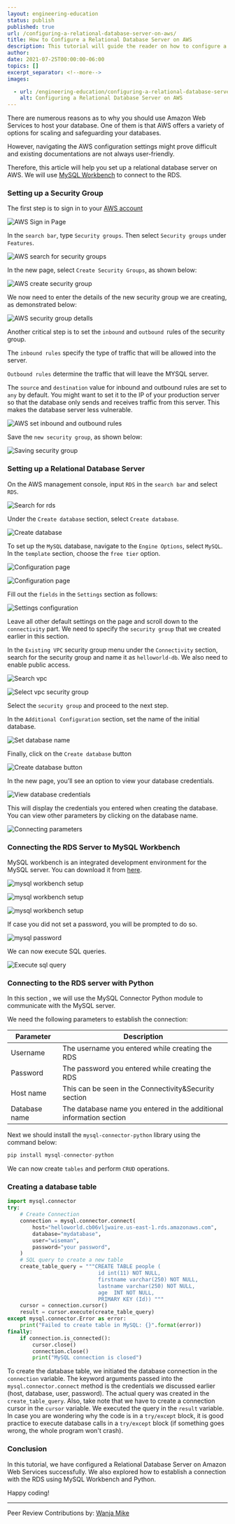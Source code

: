 ```yaml
---
layout: engineering-education
status: publish
published: true
url: /configuring-a-relational-database-server-on-aws/
title: How to Configure a Relational Database Server on AWS
description: This tutorial will guide the reader on how to configure a relational database server on Amazon Web Services.
author: 
date: 2021-07-25T00:00:00-06:00
topics: []
excerpt_separator: <!--more-->
images:

  - url: /engineering-education/configuring-a-relational-database-server-on-aws/hero.png
    alt: Configuring a Relational Database Server on AWS
---
```

There are numerous reasons as to why you should use Amazon Web Services to host your database. One of them is that AWS offers a variety of options for scaling and safeguarding your databases.
<!--more-->
However, navigating the AWS configuration settings might prove difficult and existing documentations are not always user-friendly.

Therefore, this article will help you set up a relational database server on AWS. We will use [MySQL Workbench](https://www.mysql.com/products/workbench/) to connect to the RDS.

### Setting up a Security Group
The first step is to sign in to your [AWS account](https://console.aws.amazon.com/?nc2%3Dh_m_mc*)

![AWS Sign in Page](/engineering-education/configuring-a-relational-database-server-on-aws/aws_signin_page.png)

In the `search bar`, type `Security groups`. Then select `Security groups` under `Features`.

![AWS search for security groups](/engineering-education/configuring-a-relational-database-server-on-aws/search_secutiry_group.png) 

In the new page, select `Create Security Groups`, as shown below:

![AWS create security group](/engineering-education/configuring-a-relational-database-server-on-aws/aws_create_security_group.png)

We now need to enter the details of the new security group we are creating, as demonstrated below:

![AWS security group detaIls](/engineering-education/configuring-a-relational-database-server-on-aws/aws_security_group_detail.png)

Another critical step is to set the `inbound` and `outbound `rules of the security group. 

The `inbound rules` specify the type of traffic that will be allowed into the server. 

`Outbound rules` determine the traffic that will leave the MYSQL server.

The `source` and `destination` value for inbound and outbound rules are set to `any` by default. You might want to set it to the IP of your production server so that the database only sends and receives traffic from this server. This makes the database server less vulnerable. 

![AWS set inbound and outbound rules](/engineering-education/configuring-a-relational-database-server-on-aws/aws_firewall_rules.png)

Save the `new security group`, as shown below: 

![Saving security group](/engineering-education/configuring-a-relational-database-server-on-aws/aws_save_secutiry_group.png)

### Setting up a Relational Database Server
On the AWS management console, input `RDS` in the `search bar` and select `RDS`.

![Search for rds](/engineering-education/configuring-a-relational-database-server-on-aws/aws_search_rds.png)

Under the `Create database` section, select `Create database`.

![Create database](/engineering-education/configuring-a-relational-database-server-on-aws/aws_create_database.png)

To set up the `MySQL` database, navigate to the `Engine Options`, select `MySQL`. In the `template` section, choose the `free tier` option.

![Configuration page](/engineering-education/configuring-a-relational-database-server-on-aws/aws_rds_configuration_page_1.png)

![Configuration page](/engineering-education/configuring-a-relational-database-server-on-aws/aws_rds_configuration_page_2.png)

Fill out the `fields` in the `Settings` section as follows:

![Settings configuration](/engineering-education/configuring-a-relational-database-server-on-aws/aws_rds_configuration_setting.png)

Leave all other default settings on the page and scroll down to the `connectivity` part. We need to specify the `security group` that we created earlier in this section.

In the `Existing VPC` security group menu under the `Connectivity` section, search for the security group and name it as `helloworld-db`. We also need to enable public access.

![Search vpc](/engineering-education/configuring-a-relational-database-server-on-aws/aws_rds_search_vpc.png)

![Select vpc security group](/engineering-education/configuring-a-relational-database-server-on-aws/aws_rds_select_vpc.png)

Select the `security group` and proceed to the next step.

In the `Additional Configuration` section, set the name of the initial database. 

![Set database name](/engineering-education/configuring-a-relational-database-server-on-aws/u94_rbkhcn4anyu8zjsh.png)

Finally, click on the `Create database` button 

![Create database button](/engineering-education/configuring-a-relational-database-server-on-aws/aws_rds_create_database_button.png)

In the new page, you’ll see an option to view your database credentials. 

![View database credentials](/engineering-education/configuring-a-relational-database-server-on-aws/aws_rds_create_db_credentials.png)

This will display the credentials you entered when creating the database. You can view other parameters by clicking on the database name. 

![Connecting parameters](/engineering-education/configuring-a-relational-database-server-on-aws/aws_rds_connecting_params.png)

### Connecting the RDS Server to MySQL Workbench
MySQL workbench is an integrated development environment for the MySQL server. You can download it from [here](https://dev.mysql.com/downloads/workbench/).

![mysql workbench setup](/engineering-education/configuring-a-relational-database-server-on-aws/mysql_workbench_1.png)

![mysql workbench setup](/engineering-education/configuring-a-relational-database-server-on-aws/mysql_workbench_2.png)

![mysql workbench setup](/engineering-education/configuring-a-relational-database-server-on-aws/mysql_workbench_3.png)

If case you did not set a password, you will be prompted to do so. 

![mysql password](/engineering-education/configuring-a-relational-database-server-on-aws/mysql_workbench_password.png)

We can now execute SQL queries.

![Execute sql query](/engineering-education/configuring-a-relational-database-server-on-aws/mysql_create_table_query.png)

### Connecting to the RDS server with Python
In this section , we will use the MySQL Connector Python module to communicate with the MySQL server. 

We need the following parameters to establish the connection:

| Parameter |  Description  |
| -----------| ---------------                   |
| Username | The username you entered while creating the RDS  |
| Password          | The password you entered while creating the RDS|
| Host name  | This can be seen in the Connectivity&Security section   |
| Database name| The database name you entered in the additional information section|

Next we should install the `mysql-connector-python` library using the command below:

```py
pip install mysql-connector-python
```

We can now create `tables` and perform `CRUD` operations.

### Creating a database table

```py
import mysql.connector
try:
    # Create Connection
    connection = mysql.connector.connect(
        host="helloworld.cb06vljwaire.us-east-1.rds.amazonaws.com",
        database="mydatabase",
        user="wiseman",
        password="your password",
    )
    # SQL query to create a new table
    create_table_query = """CREATE TABLE people ( 
                             id int(11) NOT NULL,
                             firstname varchar(250) NOT NULL,
                             lastname varchar(250) NOT NULL,
                             age  INT NOT NULL,
                             PRIMARY KEY (Id)) """
    cursor = connection.cursor()
    result = cursor.execute(create_table_query)
except mysql.connector.Error as error:
    print("Failed to create table in MySQL: {}".format(error))
finally:
    if connection.is_connected():
        cursor.close()
        connection.close()
        print("MySQL connection is closed")
```

To create the database table, we initiated the database connection in the `connection` variable. The keyword arguments passed into the `mysql.connector.connect` method is the credentials we discussed earlier (host, database, user, password). The actual query was created in the `create_table_query`. Also, take note that we have to create a connection cursor in the `cursor` variable. We executed the query in the `result` variable. In case you are wondering why the code is in a `try/except` block, it is good practice to execute database calls in a `try/except` block (if something goes wrong, the whole program won't crash).

### Conclusion
In this tutorial, we have configured a Relational Database Server on Amazon Web Services successfully. We also explored how to establish a connection with the RDS using MySQL Workbench and Python.

Happy coding!

---
Peer Review Contributions by: [Wanja Mike](/engineering-education/content/authors/michael-barasa/)